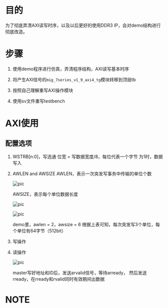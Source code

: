 # 目的
为了彻底弄清AXI读写时序，以及以后更好的使用DDR3 IP，会对demo结构进行彻底改造。

# 步骤
1. 使用demo程序进行仿真，弄清程序结构，AXI读写基本时序

2. 将产生AXI信号的`mig_7series_v1_9_axi4_tg`模块转移到顶层tb

3. 按照自己理解重写AXI操作模块

4. 使用sv文件重写testbench

# AXI使用
## 配置选项
1. WSTRB[n:0]，写选通
    位宽 = 写数据宽度/8，每位代表一个字节
    为1时，数据写入

2. AWLEN and AWSIZE
    AWLEN，表示一次突发写事务中传输的单位个数

    ![pic][1]        

    AWSIZE，表示每个单位数据长度

    ![pic][2]        


    ![pic][3]        

    demo里，awlen = 2，awsize = 6
    根据上表可知，每次突发写3个单位，每个单位有64字节（512bit） 

3. 写操作

4. 读操作

    ![pic][3]        
    
    master写好地址和ID后，发送arvalid信号，等待arready，
    然后发送rready，在rready和rvalid同时有效期间出数据
# NOTE


[1]: https://coding.net/u/kdurant/p/axi_ddr3/git/raw/master/docs/pic/axi_burst_length.png
[2]: https://coding.net/u/kdurant/p/axi_ddr3/git/raw/master/docs/pic/axi_burst_size.png
[3]: https://coding.net/u/kdurant/p/axi_ddr3/git/raw/master/docs/pic/awid%253D%253D0.png
[4]: https://coding.net/u/kdurant/p/axi_ddr3/git/raw/master/docs/pic/awid%253D%253D1.png
[5]: https://coding.net/u/kdurant/p/axi_ddr3/git/raw/master/docs/pic/arid%253D%253D0.png
